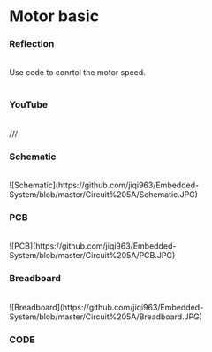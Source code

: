 <h1>Motor basic</h1>
<h3>Reflection </h3>
</br>
Use code to conrtol the motor speed.
</br>
</br>
<h3>YouTube</h3>
</br>
///
</br>
<h3>Schematic</h3>
</br>
![Schematic](https://github.com/jiqi963/Embedded-System/blob/master/Circuit%205A/Schematic.JPG)
</br>
<h3>PCB</h3>
</br>
![PCB](https://github.com/jiqi963/Embedded-System/blob/master/Circuit%205A/PCB.JPG)
</br>
<h3>Breadboard</h3>
</br>
![Breadboard](https://github.com/jiqi963/Embedded-System/blob/master/Circuit%205A/Breadboard.JPG)
</br>
<h3>CODE</h3>
